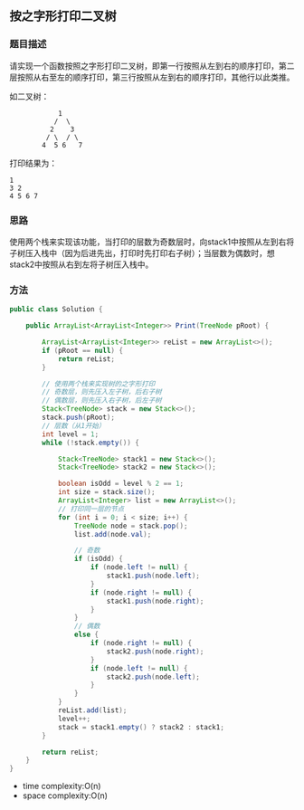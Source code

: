 ## 按之字形打印二叉树	

### 题目描述

请实现一个函数按照之字形打印二叉树，即第一行按照从左到右的顺序打印，第二层按照从右至左的顺序打印，第三行按照从左到右的顺序打印，其他行以此类推。

如二叉树：

```
            1
    	   /  \
    	  2    3
    	 / \  / \
    	4  5 6   7
```

打印结果为：

```
1
3 2
4 5 6 7
```

### 思路

使用两个栈来实现该功能，当打印的层数为奇数层时，向stack1中按照从左到右将子树压入栈中（因为后进先出，打印时先打印右子树）；当层数为偶数时，想stack2中按照从右到左将子树压入栈中。

### 方法

```java
public class Solution {

    public ArrayList<ArrayList<Integer>> Print(TreeNode pRoot) {

        ArrayList<ArrayList<Integer>> reList = new ArrayList<>();
        if (pRoot == null) {
            return reList;
        }

        // 使用两个栈来实现树的之字形打印
        // 奇数层，则先压入左子树，后右子树
        // 偶数层，则先压入右子树，后左子树
        Stack<TreeNode> stack = new Stack<>();
        stack.push(pRoot);
        // 层数（从1开始）
        int level = 1;
        while (!stack.empty()) {

            Stack<TreeNode> stack1 = new Stack<>();
            Stack<TreeNode> stack2 = new Stack<>();

            boolean isOdd = level % 2 == 1;
            int size = stack.size();
            ArrayList<Integer> list = new ArrayList<>();
            // 打印同一层的节点
            for (int i = 0; i < size; i++) {
                TreeNode node = stack.pop();
                list.add(node.val);

                // 奇数
                if (isOdd) {
                    if (node.left != null) {
                        stack1.push(node.left);
                    }
                    if (node.right != null) {
                        stack1.push(node.right);
                    }
                }
                // 偶数
                else {
                    if (node.right != null) {
                        stack2.push(node.right);
                    }
                    if (node.left != null) {
                        stack2.push(node.left);
                    }
                }
            }
            reList.add(list);
            level++;
            stack = stack1.empty() ? stack2 : stack1;
        }

        return reList;
    }
}
```

- time complexity:O(n)
- space complexity:O(n)
